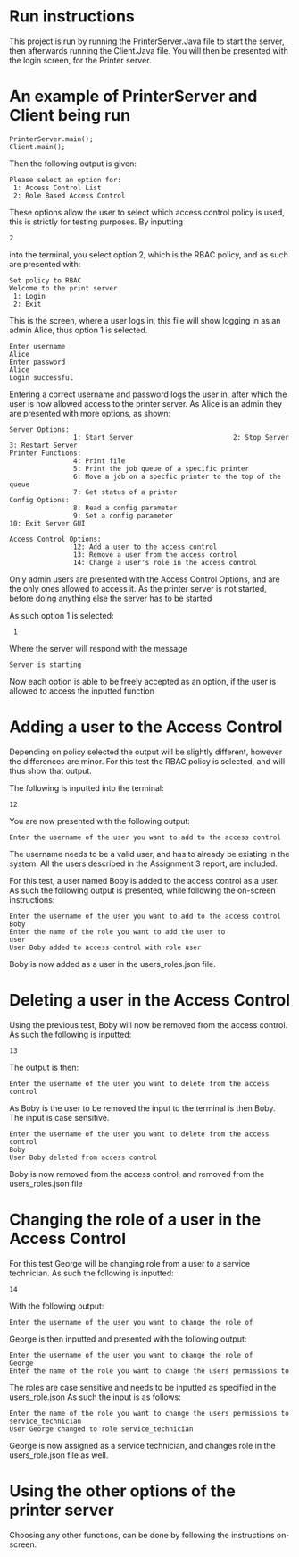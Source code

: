 Run instructions
================

This project is run by running the PrinterServer.Java file to start the server,
then afterwards running the Client.Java file. You will then be presented with the
login screen, for the Printer server.

An example of PrinterServer and Client being run
================================================
```
PrinterServer.main();
Client.main();
```
Then the following output is given:
```
Please select an option for: 
 1: Access Control List 
 2: Role Based Access Control
 ```
These options allow the user to select which access control policy is used,
this is strictly for testing purposes.
By inputting
```
2
```
into the terminal, you select option 2, which is the RBAC policy, and as such
are presented with:
```
Set policy to RBAC
Welcome to the print server 
 1: Login 
 2: Exit
 ```
 This is the screen, where a user logs in, this file will show logging in as
 an admin Alice, thus option 1 is selected.
 ```
Enter username
Alice
Enter password
Alice
Login successful
 ```
Entering a correct username and password logs the user in, after which the user
is now allowed access to the printer server.
As Alice is an admin they are presented with more options, as shown:
 ```
 Server Options: 
                 1: Start Server                         2: Stop Server                          3: Restart Server
Printer Functions:
                 4: Print file
                 5: Print the job queue of a specific printer
                 6: Move a job on a specfic printer to the top of the queue
                 7: Get status of a printer
 Config Options:
                 8: Read a config parameter
                 9: Set a config parameter
10: Exit Server GUI

Access Control Options:
                 12: Add a user to the access control
                 13: Remove a user from the access control
                 14: Change a user's role in the access control
 ```
 Only admin users are presented with the Access Control Options, and are the only
 ones allowed to access it.
 As the printer server is not started, before doing anything else the server has to be started
 
 As such option 1 is selected:
 ```
  1
 ```
 Where the server will respond with the message 
 ```
 Server is starting
 ```
Now each option is able to be freely accepted as an option, if the user is allowed to access the inputted function

Adding a user to the Access Control
===================================
Depending on policy selected the output will be slightly different, however the differences are minor.
For this test the RBAC policy is selected, and will thus show that output.

The following is inputted into the terminal:
```
12
```
You are now presented with the following output:
```
Enter the username of the user you want to add to the access control
```
The username needs to be a valid user, and has to already be existing in the system. All the users 
described in the Assignment 3 report, are included.

For this test, a user named Boby is added to the access control as a user.
As such the following output is presented, while following the on-screen instructions:
```
Enter the username of the user you want to add to the access control
Boby
Enter the name of the role you want to add the user to
user
User Boby added to access control with role user
```
Boby is now added as a user in the users_roles.json file.

Deleting a user in the Access Control
=====================================

Using the previous test, Boby will now be removed from the access control.
As such the following is inputted:
```
13
```
The output is then:
```
Enter the username of the user you want to delete from the access control
```
As Boby is the user to be removed the input to the terminal is then Boby. The input is
case sensitive.
```
Enter the username of the user you want to delete from the access control
Boby
User Boby deleted from access control
```
Boby is now removed from the access control, and removed from the users_roles.json file

Changing the role of a user in the Access Control
=================================================

For this test George will be changing role from a user to a service technician.
As such the following is inputted:
```
14
```
With the following output:
```
Enter the username of the user you want to change the role of 
```
George is then inputted and presented with the following output:
```
Enter the username of the user you want to change the role of
George
Enter the name of the role you want to change the users permissions to
```
The roles are case sensitive and needs to be inputted as specified in the users_role.json
As such the input is as follows:
```
Enter the name of the role you want to change the users permissions to
service_technician
User George changed to role service_technician
```
George is now assigned as a service technician, and changes role in the users_role.json file as well.


Using the other options of the printer server
=============================================

Choosing any other functions, can be done by following the instructions on-screen.
